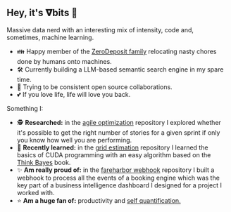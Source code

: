 ## Hey, it's 𝛁bits 👋

Massive data nerd with an interesting mix of intensity, code and, sometimes, machine learning.

- 👪 Happy member of the [ZeroDeposit family](https://github.com/ZeroDeposit) relocating nasty chores done by humans onto machines.
- 🛠️ Currently building a LLM-based semantic search engine in my spare time.
- 🐌 Trying to be consistent open source collaborations.
- 💕 If you love life, life will love you back.

Something I:
- 🕵️ **Researched:** in the [agile optimization](https://github.com/nablabits/agile-optimization) repository I explored whether it's possible to get the right number of stories for a given sprint if only you know how well you are performing.
- 📖 **Recently learned:** in the [grid estimation](https://github.com/nablabits/cuda-grid-estimation) repository I learned the basics of CUDA programming with an easy algorithm based on the [Think Bayes](https://github.com/nablabits/ThinkBayes2/blob/master/notebooks/13-inference.ipynb) book.
- ✨ **Am really proud of:** in the [fareharbor webhook](https://github.com/nablabits/fareharbor-webhook) repository I built a webhook to process all the events of a booking engine which was the key part of a business intelligence dashboard I designed for a project I worked with.
- ⭐ **Am a huge fan of:** productivity and [self quantification.](https://quantifiedself.com/)
